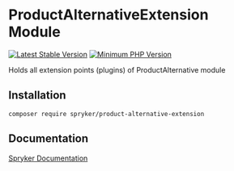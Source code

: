 # ProductAlternativeExtension Module
[![Latest Stable Version](https://poser.pugx.org/spryker/product-alternative-extension/v/stable.svg)](https://packagist.org/packages/spryker/product-alternative-extension)
[![Minimum PHP Version](https://img.shields.io/badge/php-%3E%3D%208.3-8892BF.svg)](https://php.net/)

Holds all extension points (plugins) of ProductAlternative module

## Installation

```
composer require spryker/product-alternative-extension
```

## Documentation

[Spryker Documentation](https://docs.spryker.com)
